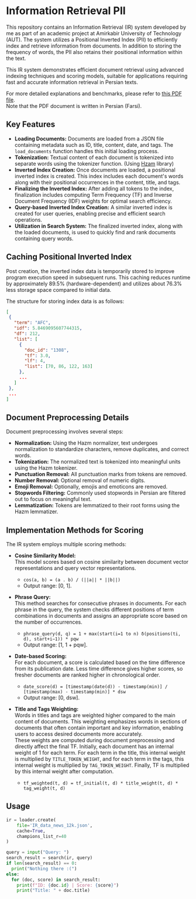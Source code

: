 # Information Retrieval PII

This repository contains an Information Retrieval (IR) system developed by me as part of an academic project at Amirkabir University of Technology (AUT). The system utilizes a Positional Inverted Index (PII) to efficiently index and retrieve information from documents. In addition to storing the frequency of words, the PII also retains their positional information within the text.

This IR system demonstrates efficient document retrieval using advanced indexing techniques and scoring models, suitable for applications requiring fast and accurate information retrieval in Persian texts.

For more detailed explanations and benchmarks, please refer to [this PDF file](./IR_project.pdf).
<br>Note that the PDF document is written in Persian (Farsi).

## Key Features
- **Loading Documents:** Documents are loaded from a JSON file containing metadata such as ID, title, content, date, and tags. The `load_documents` function handles this initial loading process.
- **Tokenization:** Textual content of each document is tokenized into separate words using the tokenizer function. (Using [Hzam](https://github.com/roshan-research/hazm) library)
- **Inverted Index Creation:** Once documents are loaded, a positional inverted index is created. This index includes each document's words along with their positional occurrences in the content, title, and tags.
- **Finalizing the Inverted Index:** After adding all tokens to the index, finalization includes computing Term Frequency (TF) and Inverse Document Frequency (IDF) weights for optimal search efficiency.
- **Query-based Inverted Index Creation:** A similar inverted index is created for user queries, enabling precise and efficient search operations.
- **Utilization in Search System:** The finalized inverted index, along with the loaded documents, is used to quickly find and rank documents containing query words.

## Caching Positional Inverted Index
Post creation, the inverted index data is temporarily stored to improve program execution speed in subsequent runs. This caching reduces runtime by approximately 89.5% (hardware-dependent) and utilizes about 76.3% less storage space compared to initial data.

The structure for storing index data is as follows:

```json
[
 {
   "term": "AFC",
   "idf": 5.8469095607744315,
   "df": 212,
   "list": [
     {
       "doc_id": "1308",
       "tf": 3.0,
       "lf": 4,
       "list": [70, 86, 122, 163]
     },
     ...
   ]
 },
 ...
]
```

## Document Preprocessing Details
Document preprocessing involves several steps:

- **Normalization:** Using the Hazm normalizer, text undergoes normalization to standardize characters, remove duplicates, and correct words.
- **Tokenization:** The normalized text is tokenized into meaningful units using the Hazm tokenizer.
- **Punctuation Removal:** All punctuation marks from tokens are removed.
- **Number Removal:** Optional removal of numeric digits.
- **Emoji Removal:** Optionally, emojis and emoticons are removed.
- **Stopwords Filtering:** Commonly used stopwords in Persian are filtered out to focus on meaningful text.
- **Lemmatization:** Tokens are lemmatized to their root forms using the Hazm lemmatizer.

## Implementation Methods for Scoring
The IR system employs multiple scoring methods:

- **Cosine Similarity Model:** <br>This model scores based on cosine similarity between document vector representations and query vector representations.
  - `cos(a, b) = (a . b) / (||a|| * ||b||)`
  - Output range: [0, 1].

- **Phrase Query:** <br>This method searches for consecutive phrases in documents. For each phrase in the query, the system checks different positions of term combinations in documents and assigns an appropriate score based on the number of occurrences.
  - `phrase_query(d, q) = 1 + max(start(i=1 to n) δ(positions(ti, d), start+i−1)) * pqw`
  - Output range: [1, 1 + pqw].

- **Date-based Scoring:** <br>For each document, a score is calculated based on the time difference from its publication date. Less time difference gives higher scores, so fresher documents are ranked higher in chronological order.
  - `date_score(d) = [timestamp(date(d)) - timestamp(min)] / [timestamp(max) - timestamp(min)] * dsw`
  - Output range: [0, dsw].
  
- **Title and Tags Weighting:** <br>Words in titles and tags are weighted higher compared to the main content of documents. This weighting emphasizes words in sections of documents that often contain important and key information, enabling users to access desired documents more accurately.<br>These weights are computed during document preprocessing and directly affect the final TF. Initially, each document has an internal weight of 1 for each term. For each term in the title, this internal weight is multiplied by `TITLE_TOKEN_WEIGHT`, and for each term in the tags, this internal weight is multiplied by `TAG_TOKEN_WEIGHT`. Finally, TF is multiplied by this internal weight after computation.
  - `tf_weighted(t, d) = tf_initial(t, d) * title_weight(t, d) * tag_weight(t, d)`

## Usage

```python
ir = loader.create(
    file='IR_data_news_12k.json',
    cache=True,
    champions_list_r=40
)

query = input("Query: ")
search_result = search(ir, query)
if len(search_result) == 0:
  print("Nothing there :(")
else:
  for (doc, score) in search_result:
    print(f"ID: {doc.id} | Score: {score}")
    print("Title: " + doc.title)
```
